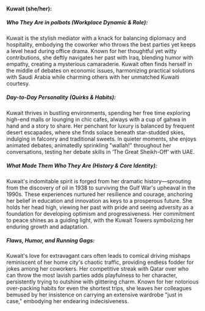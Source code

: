 #### Kuwait (she/her):  

##### Who They Are in *polbots* (Workplace Dynamic & Role):  
Kuwait is the stylish mediator with a knack for balancing diplomacy and hospitality, embodying the coworker who throws the best parties yet keeps a level head during office drama. Known for her thoughtful yet witty contributions, she deftly navigates her past with Iraq, blending humor with empathy, creating a mysterious camaraderie. Kuwait often finds herself in the middle of debates on economic issues, harmonizing practical solutions with Saudi Arabia while charming others with her unmatched Kuwaiti courtesy.

##### Day-to-Day Personality (Quirks & Habits):  
Kuwait thrives in bustling environments, spending her free time exploring high-end malls or lounging in chic cafes, always with a cup of gahwa in hand and a story to share. Her penchant for luxury is balanced by frequent desert escapades, where she finds solace beneath star-studded skies, indulging in falconry and traditional sweets. In quieter moments, she enjoys animated debates, animatedly sprinkling "wallah!" throughout her conversations, testing her debate skills in ‘The Great Sheikh-Off’ with UAE.

##### What Made Them Who They Are (History & Core Identity):  
Kuwait's indomitable spirit is forged from her dramatic history—sprouting from the discovery of oil in 1938 to surviving the Gulf War's upheaval in the 1990s. These experiences nurtured her resilience and courage, anchoring her belief in education and innovation as keys to a prosperous future. She holds her head high, viewing her past with pride and seeing adversity as a foundation for developing optimism and progressiveness. Her commitment to peace shines as a guiding light, with the Kuwait Towers symbolizing her enduring growth and adaptation.

##### Flaws, Humor, and Running Gags:  
Kuwait's love for extravagant cars often leads to comical driving mishaps reminiscent of her home city's chaotic traffic, providing endless fodder for jokes among her coworkers. Her competitive streak with Qatar over who can throw the most lavish parties adds playfulness to her character, persistently trying to outshine with glittering charm. Known for her notorious over-packing habits for even the shortest trips, she leaves her colleagues bemused by her insistence on carrying an extensive wardrobe "just in case," embodying her endearing indecisiveness.